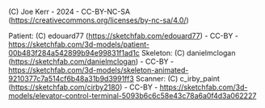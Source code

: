 (C) Joe Kerr - 2024 - CC-BY-NC-SA (https://creativecommons.org/licenses/by-nc-sa/4.0/)

Patient: (C) edouard77 (https://sketchfab.com/edouard77) - CC-BY - https://sketchfab.com/3d-models/patient-00b483f284a542899b94e99831f1ad1c
Skeleton: (C) danielmclogan (https://sketchfab.com/danielmclogan) - CC-BY - https://sketchfab.com/3d-models/skeleton-animated-9210377c7a514cf6b48a31b9d3991ff3
Scanner: (C) c_irby_paint  (https://sketchfab.com/cirby2180) - CC-BY - https://sketchfab.com/3d-models/elevator-control-terminal-5093b6c6c58e43c78a6a0f4d3a062227